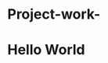 # Project-work-
<html>
  <head>
  </head>
  <body>
<div id="abc"><h1>Hello World</h1></div>
  </body>
</html>
